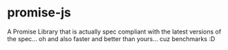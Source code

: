 promise-js
==========

A Promise Library that is actually spec compliant with the latest versions of the spec... oh and also faster and better than yours... cuz benchmarks :D
